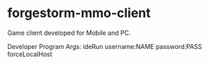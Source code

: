 # forgestorm-mmo-client

Game client developed for Mobile and PC.

Developer Program Args:
ideRun username:NAME password:PASS forceLocalHost
